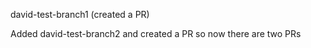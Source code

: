 david-test-branch1 (created a PR)

Added david-test-branch2 and created a PR so now there are two PRs